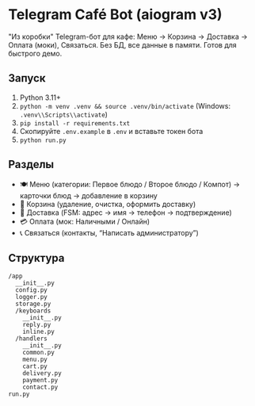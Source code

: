 # Telegram Café Bot (aiogram v3)

"Из коробки" Telegram-бот для кафе: Меню → Корзина → Доставка → Оплата (моки), Связаться. 
Без БД, все данные в памяти. Готов для быстрого демо.

## Запуск
1. Python 3.11+
2. `python -m venv .venv && source .venv/bin/activate`  (Windows: `.venv\\Scripts\\activate`)
3. `pip install -r requirements.txt`
4. Скопируйте `.env.example` в `.env` и вставьте токен бота
5. `python run.py`

## Разделы
- 🍽 Меню (категории: Первое блюдо / Второе блюдо / Компот) → карточки блюд → добавление в корзину
- 🧺 Корзина (удаление, очистка, оформить доставку)
- 🚚 Доставка (FSM: адрес → имя → телефон → подтверждение)
- 💳 Оплата (мок: Наличными / Онлайн)
- 📞 Связаться (контакты, “Написать администратору”)

## Структура
```
/app
  __init__.py
  config.py
  logger.py
  storage.py
  /keyboards
    __init__.py
    reply.py
    inline.py
  /handlers
    __init__.py
    common.py
    menu.py
    cart.py
    delivery.py
    payment.py
    contact.py
run.py
```
